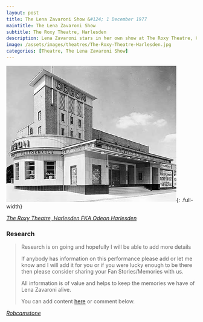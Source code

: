 ```yaml
---
layout: post
title: The Lena Zavaroni Show &#124; 1 December 1977
maintitle: The Lena Zavaroni Show
subtitle: The Roxy Theatre, Harlesden
description: Lena Zavaroni stars in her own show at The Roxy Theatre, Harlesden.
image: /assets/images/theatres/The-Roxy-Theatre-Harlesden.jpg
categories: [Theatre, The Lena Zavaroni Show]
---
```


![](/assets/images/theatres/The-Roxy-Theatre-Harlesden.jpg){: .full-width}

<cite>[The Roxy Theatre, Harlesden FKA Odeon Harlesden](http://cinematreasures.org/theaters/14787/photos)</cite>

### Research
> Research is on going and hopefully I will be able to add more details
>
> If anybody has information on this performance please add or let me know and I will add it for you or if you were lucky enough to be there then please consider sharing your Fan Stories/Memories with us.
>
> All information is of value and helps to keep the memories we have of Lena Zavaroni alive.
>
> You can add content [here](https://github.com/FanzOfLenaZavaroni/fanzoflenazavaroni.github.io) or comment below.

<cite>[Robcamstone](https://m.me/fanzoflenazavaroni)</cite>
